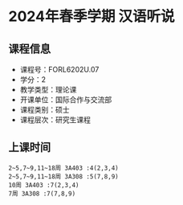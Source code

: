 # 2024年春季学期 汉语听说 






## 课程信息

- 课程号：FORL6202U.07
- 学分：2
- 教学类型：理论课
- 开课单位：国际合作与交流部
- 课程类别：硕士
- 课程层次：研究生课程

## 上课时间

```
2~5,7~9,11~18周 3A403 :4(2,3,4)
2~5,7~9,11~18周 3A308 :5(7,8,9)
10周 3A403 :7(2,3,4)
7周 3A308 :7(7,8,9)
```

